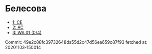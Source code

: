 # Белесова
- [1: CE](1.md)
- [2: AC](2.md)
- [3: WA 01 (0/4)](3.md)

Commit: 49e2c88fc39732648da55d2c47d56ea659c87f93
 fetched at: 20201103-150014

